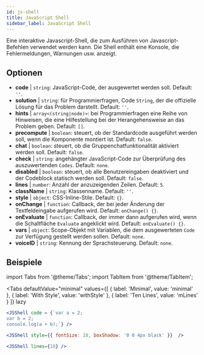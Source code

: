 ```yaml
---
id: js-shell
title: JavaScript Shell
sidebar_label: JavaScript Shell
---
```


Eine interaktive Javascript-Shell, die zum Ausführen von Javascript-Befehlen verwendet werden kann. Die Shell enthält eine Konsole, die Fehlermeldungen, Warnungen usw. anzeigt.

## Optionen

* __code__ | `string`: JavaScript-Code, der ausgewertet werden soll. Default: `''`.
* __solution__ | `string`: für Programmierfragen, Code `String`, der die offizielle Lösung für das Problem darstellt. Default: `''`.
* __hints__ | `array<(string|node)>`: bei Programmierfragen eine Reihe von Hinweisen, die eine Hilfestellung bei der Herangehensweise an das Problem geben. Default: `[]`.
* __precompute__ | `boolean`: steuert, ob der Standardcode ausgeführt werden soll, wenn die Komponente montiert ist. Default: `false`.
* __chat__ | `boolean`: steuert, ob die Gruppenchatfunktionalität aktiviert werden soll. Default: `false`.
* __check__ | `string`: angehängter JavaScript-Code zur Überprüfung des auszuwertenden `Codes`. Default: `none`.
* __disabled__ | `boolean`: steuert, ob alle Benutzereingaben deaktiviert und der Codeblock statisch werden soll. Default: `false`.
* __lines__ | `number`: Anzahl der anzuzeigenden Zeilen. Default: `5`.
* __className__ | `string`: Klassenname. Default: `''`.
* __style__ | `object`: CSS-Inline-Stile. Default: `{}`.
* __onChange__ | `function`: Callback, der bei jeder Änderung der Textfeldeingabe aufgerufen wird. Default: `onChange() {}`.
* __onEvaluate__ | `function`: Callback, der immer dann aufgerufen wird, wenn die Schaltfläche `Evaluate` angeklickt wird. Default: `onEvaluate() {}`.
* __vars__ | `object`: Scope-Objekt mit Variablen, die dem ausgewerteten `Code` zur Verfügung gestellt werden sollen. Default: `none`.
* __voiceID__ | `string`: Kennung der Sprachsteuerung. Default: `none`.


## Beispiele

import Tabs from '@theme/Tabs';
import TabItem from '@theme/TabItem';

<Tabs
    defaultValue="minimal"
    values={[
        { label: 'Minimal', value: 'minimal' },
        { label: 'With Style', value: 'withStyle' },
        { label: 'Ten Lines', value: 'mLines' }
    ]}
    lazy
>

<TabItem value="minimal">

```jsx live
<JSShell code = {`var a = 2; 
var b = 2;
console.log(a + b);`} />
```

</TabItem>

<TabItem value="withStyle">

```jsx live
<JSShell style={{ fontSize: 18, boxShadow: '0 0 4px black' }}  />
```

</TabItem>

<TabItem value="mLines">

```jsx live
<JSShell lines={10} />
```

</TabItem>

</Tabs>




